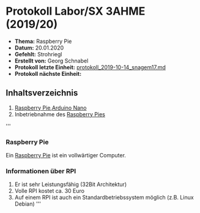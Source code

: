 # Protokoll Labor/SX 3AHME (2019/20)

* **Thema:** Raspberry Pie
* **Datum:** 20.01.2020
* **Gefehlt:** Strohriegl
* **Erstellt von:** Georg Schnabel
* **Protokoll letzte Einheit:** [protokoll_2019-10-14_snagem17.md](https://github.com/HTLMechatronics/m17-3ahme-la1-sx/blob/snagem17/protokolle/protokoll_2019-10-14_snagem17.md)
* **Protokoll nächste Einheit:**

## Inhaltsverzeichnis
1. [Raspberry Pie](https://de.wikipedia.org/wiki/Raspberry_Pi),[Arduino Nano](http://www.geeetech.com/wiki/index.php/Arduino_Nano)
2. Inbetriebnahme des [Raspberry Pies](https://de.wikipedia.org/wiki/Raspberry_Pi)

'''
### Raspberry Pie
Ein [Raspberry Pie](https://de.wikipedia.org/wiki/Raspberry_Pi) ist ein vollwärtiger Computer.

### Informationen über RPI
1. Er ist sehr Leistungsfähig (32Bit Architektur)
2. Volle RPI kostet ca. 30 Euro
3. Auf einem RPI ist auch ein Standardbetriebssystem möglich (z.B. Linux Debian)
'''
